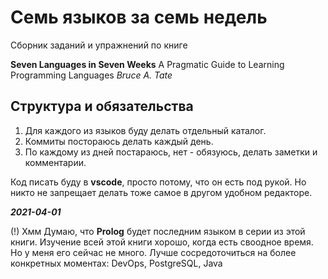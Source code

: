# Семь языков за семь недель

Сборник заданий и упражнений по книге

**Seven Languages in Seven Weeks**
A Pragmatic Guide to Learning Programming Languages
_Bruce A. Tate_

## Структура и обязательства

1. Для каждого из языков буду делать отдельный каталог.
2. Коммиты постораюсь делать каждый день.
3. По каждому из дней постараюсь, нет - обязуюсь, делать заметки и комментарии.

Код писать буду в **vscode**, просто потому, что он есть под рукой. Но никто не запрещает делать тоже самое в другом удобном редакторе.

_**2021-04-01**_

(!) Хмм
Думаю, что **Prolog** будет последним языком в серии из этой книги.
Изучение всей этой книги хорошо, когда есть своодное время. Но у меня его сейчас не много. Лучше сосредоточиться на более конкретных моментах: DevOps, PostgreSQL, Java
